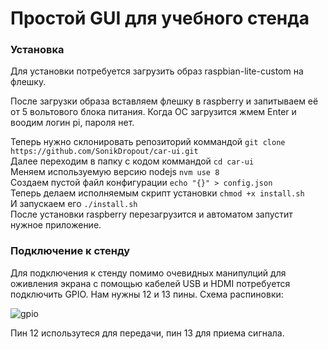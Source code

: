 # Простой GUI для учебного стенда

### Установка
Для установки потребуется загрузить образ raspbian-lite-custom на флешку.

После загрузки образа вставляем флешку в raspberry и запитываем её от 5 вольтового блока питания.
Когда ОС загрузится жмем Enter и воодим логин pi, пароля нет.

Теперь нужно склонировать репозиторий коммандой `git clone https://github.com/SonikDropout/car-ui.git`   
Далее переходим в папку с кодом коммандой `cd car-ui`  
Меняем используемую версию nodejs `nvm use 8`  
Создаем пустой файл конфигурации `echo "{}" > config.json`  
Теперь делаем исполняемым скрипт установки `chmod +x install.sh`  
И запускаем его `./install.sh`  
После установки raspberry перезагрузится и автоматом запустит нужное приложение.

### Подключение к стенду

Для подключения к стенду помимо очевидных манипулций для оживления экрана с помощью кабелей USB и HDMI потребуется подключить GPIO. Нам нужны 12 и 13 пины. Схема распиновки:

![gpio](https://www.raspberrypi.org/documentation/usage/gpio/images/GPIO.png)

Пин 12 использутеся для передачи, пин 13 для приема сигнала.
